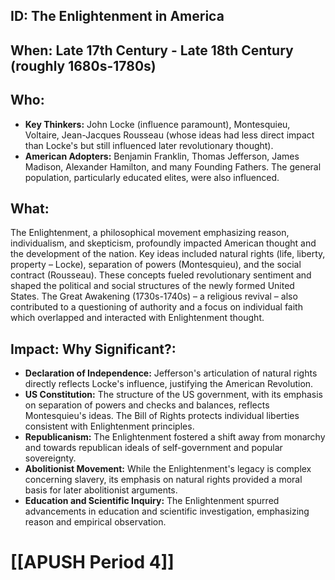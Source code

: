 ## ID: The Enlightenment in America

## When: Late 17th Century - Late 18th Century (roughly 1680s-1780s)

## Who: 
* **Key Thinkers:** John Locke (influence paramount), Montesquieu, Voltaire, Jean-Jacques Rousseau (whose ideas had less direct impact than Locke's but still influenced later revolutionary thought).
* **American Adopters:** Benjamin Franklin, Thomas Jefferson, James Madison, Alexander Hamilton, and many Founding Fathers.  The general population, particularly educated elites, were also influenced.

## What: 
The Enlightenment, a philosophical movement emphasizing reason, individualism, and skepticism, profoundly impacted American thought and the development of the nation.  Key ideas included natural rights (life, liberty, property – Locke), separation of powers (Montesquieu), and the social contract (Rousseau). These concepts fueled revolutionary sentiment and shaped the political and social structures of the newly formed United States.  The Great Awakening (1730s-1740s) – a religious revival – also contributed to a questioning of authority and a focus on individual faith which overlapped and interacted with Enlightenment thought.

## Impact: Why Significant?:
* **Declaration of Independence:** Jefferson's articulation of natural rights directly reflects Locke's influence, justifying the American Revolution.
* **US Constitution:** The structure of the US government, with its emphasis on separation of powers and checks and balances, reflects Montesquieu's ideas. The Bill of Rights protects individual liberties consistent with Enlightenment principles.
* **Republicanism:** The Enlightenment fostered a shift away from monarchy and towards republican ideals of self-government and popular sovereignty.
* **Abolitionist Movement:**  While the Enlightenment's legacy is complex concerning slavery, its emphasis on natural rights provided a moral basis for later abolitionist arguments.
* **Education and Scientific Inquiry:** The Enlightenment spurred advancements in education and scientific investigation, emphasizing reason and empirical observation.


# [[APUSH Period 4]]
